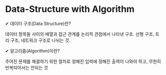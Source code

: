 # Data-Structure with Algorithm 

✔ 데이터 구조(Data Structure)란?

  데이터 항목들 사이의 배열과 접근 관계를 논리적 관점에서 나타낸 구조. 선형 구조, 트리 구조, 네트워크 구조로 나뉘는 것.

✔ 알고리즘(Algorithm)이란?
  
  주어진 문제를 해결하기 위한 절차로 정해진 입력에 정해진 출력이 나와야 하고, 무한히 반복되어서는 안되는 것
